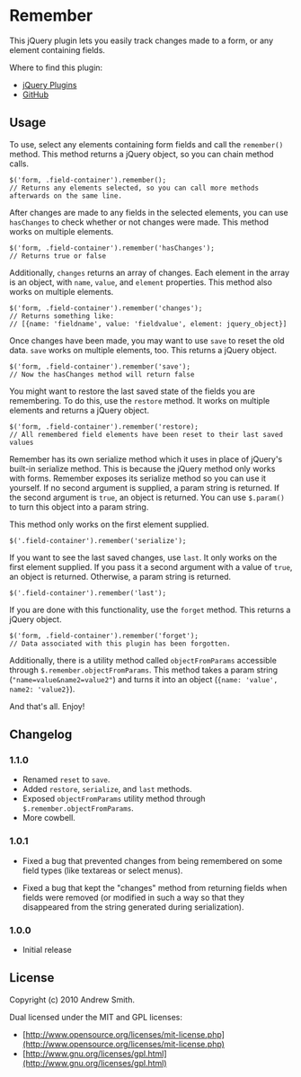 # Remember

This jQuery plugin lets you easily track changes made to a form, or any element containing fields.

Where to find this plugin:

*  [jQuery Plugins](http://plugins.jquery.com/project/remember)
*  [GitHub](http://github.com/ashrewdmint/remember)

## Usage

To use, select any elements containing form fields and call the `remember()` method.
This method returns a jQuery object, so you can chain method calls.

    $('form, .field-container').remember();
    // Returns any elements selected, so you can call more methods afterwards on the same line.

After changes are made to any fields in the selected elements, you can use `hasChanges`
to check whether or not changes were made. This method works on multiple elements.

    $('form, .field-container').remember('hasChanges');
    // Returns true or false

Additionally, `changes` returns an array of changes. Each element in the array is an
object, with `name`, `value`, and `element` properties. This method also works on multiple elements.

    $('form, .field-container').remember('changes');
    // Returns something like:
    // [{name: 'fieldname', value: 'fieldvalue', element: jquery_object}]

Once changes have been made, you may want to use `save` to reset the old data.
`save` works on multiple elements, too. This returns a jQuery object.

    $('form, .field-container').remember('save');
    // Now the hasChanges method will return false

You might want to restore the last saved state of the fields you are remembering. To do this,
use the `restore` method. It works on multiple elements and returns a jQuery object.

    $('form, .field-container').remember('restore);
    // All remembered field elements have been reset to their last saved values

Remember has its own serialize method which it uses in place of jQuery's built-in serialize method.
This is because the jQuery method only works with forms. Remember exposes its serialize method so
you can use it yourself. If no second argument is supplied, a param string is returned. If the
second argument is `true`, an object is returned. You can use `$.param()` to turn this object into a
param string.

This method only works on the first element supplied.

    $('.field-container').remember('serialize');

If you want to see the last saved changes, use `last`. It only works on the first element supplied.
If you pass it a second argument with a value of `true`, an object is returned. Otherwise, a param
string is returned.

    $('.field-container').remember('last');

If you are done with this functionality, use the `forget` method. This returns a jQuery object.

    $('form, .field-container').remember('forget');
    // Data associated with this plugin has been forgotten.


Additionally, there is a utility method called `objectFromParams` accessible through `$.remember.objectFromParams`.
This method takes a param string (`"name=value&name2=value2"`) and turns it into an object (`{name: 'value', name2: 'value2}`).

And that's all. Enjoy!

## Changelog

### 1.1.0

*  Renamed `reset` to `save`.
*  Added `restore`, `serialize`, and `last` methods.
*  Exposed `objectFromParams` utility method through `$.remember.objectFromParams`.
*  More cowbell.

### 1.0.1

*  Fixed a bug that prevented changes from being remembered on some
   field types (like textareas or select menus).

*  Fixed a bug that kept the "changes" method from returning fields
   when fields were removed (or modified in such a way so that they
   disappeared from the string generated during serialization).

### 1.0.0

*  Initial release

## License

Copyright (c) 2010 Andrew Smith.

Dual licensed under the MIT and GPL licenses:

*  [http://www.opensource.org/licenses/mit-license.php](http://www.opensource.org/licenses/mit-license.php)
*  [http://www.gnu.org/licenses/gpl.html](http://www.gnu.org/licenses/gpl.html)